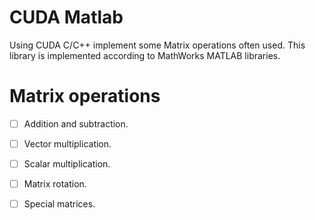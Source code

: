 # CUDA Matlab

Using CUDA C/C++ implement some Matrix operations often used. This library is implemented according to MathWorks MATLAB libraries.

# Matrix operations

- [ ] Addition and subtraction.
- [ ] Vector multiplication.
- [ ] Scalar multiplication.
- [ ] Matrix rotation.
- [ ] Special matrices.

